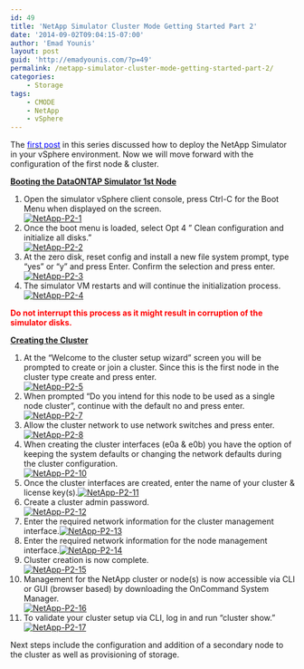```yaml
---
id: 49
title: 'NetApp Simulator Cluster Mode Getting Started Part 2'
date: '2014-09-02T09:04:15-07:00'
author: 'Emad Younis'
layout: post
guid: 'http://emadyounis.com/?p=49'
permalink: /netapp-simulator-cluster-mode-getting-started-part-2/
categories:
    - Storage
tags:
    - CMODE
    - NetApp
    - vSphere
---
```


The<span style="color: #0000ff;"> [<span style="color: #0000ff;">first post</span>](http://emadyounis.com/storage/netapp-simulator-cluster-mode-getting-started-part-1/ "NetApp Simulator Cluster Mode Getting Started Part 1")</span> in this series discussed how to deploy the NetApp Simulator in your vSphere environment. Now we will move forward with the configuration of the first node &amp; cluster.

<span style="text-decoration: underline;">**Booting the DataONTAP Simulator 1st Node**</span>

1. Open the simulator vSphere client console, press Ctrl-C for the Boot Menu when displayed on the screen.  
    [![NetApp-P2-1](https://younise.github.io/assets/img/2014/08/NetApp-P2-1.jpg?resize=531%2C182)](https://younise.github.io/assets/img/2014/08/NetApp-P2-1.jpg)
2. Once the boot menu is loaded, select Opt 4 ” Clean configuration and initialize all disks.”  
    [![NetApp-P2-2](https://younise.github.io/assets/img/2014/08/NetApp-P2-2.jpg?resize=530%2C188)](https://younise.github.io/assets/img/2014/08/NetApp-P2-2.jpg)
3. At the zero disk, reset config and install a new file system prompt, type “yes” or “y” and press Enter. Confirm the selection and press enter.[![NetApp-P2-3](https://younise.github.io/assets/img/2014/08/NetApp-P2-3.jpg?resize=720%2C166)](https://younise.github.io/assets/img/2014/08/NetApp-P2-3.jpg)
4. The simulator VM restarts and will continue the initialization process.  
    [![NetApp-P2-4](https://younise.github.io/assets/img/2014/08/NetApp-P2-4.jpg?resize=720%2C99)](https://younise.github.io/assets/img/2014/08/NetApp-P2-4.jpg)




<span style="color: #ff0000;">**Do not interrupt this process as it might result in corruption of the simulator disks.**</span>

<span style="text-decoration: underline;">**Creating the Cluster**</span>

1. At the “Welcome to the cluster setup wizard” screen you will be prompted to create or join a cluster. Since this is the first node in the cluster type create and press enter.  
    [![NetApp-P2-5](https://younise.github.io/assets/img/2014/08/NetApp-P2-5.jpg?resize=721%2C245)](https://younise.github.io/assets/img/2014/08/NetApp-P2-5.jpg)
2. When prompted “Do you intend for this node to be used as a single node cluster”, continue with the default no and press enter.  
    [![NetApp-P2-7](https://younise.github.io/assets/img/2014/08/NetApp-P2-7.jpg?resize=719%2C58)](https://younise.github.io/assets/img/2014/08/NetApp-P2-7.jpg)
3. Allow the cluster network to use network switches and press enter.[![NetApp-P2-8](https://younise.github.io/assets/img/2014/08/NetApp-P2-8.jpg?resize=710%2C53)](https://younise.github.io/assets/img/2014/08/NetApp-P2-8.jpg)
4. When creating the cluster interfaces (e0a &amp; e0b) you have the option of keeping the system defaults or changing the network defaults during the cluster configuration.  
    [![NetApp-P2-10](https://younise.github.io/assets/img/2014/08/NetApp-P2-10.jpg?resize=720%2C116)](https://younise.github.io/assets/img/2014/08/NetApp-P2-10.jpg)
5. Once the cluster interfaces are created, enter the name of your cluster &amp; license key(s).[![NetApp-P2-11](https://younise.github.io/assets/img/2014/09/NetApp-P2-11.jpg?resize=604%2C33)](https://younise.github.io/assets/img/2014/09/NetApp-P2-11.jpg)
6. Create a cluster admin password.  
    [![NetApp-P2-12](https://younise.github.io/assets/img/2014/09/NetApp-P2-12.jpg?resize=613%2C60)](https://younise.github.io/assets/img/2014/09/NetApp-P2-12.jpg)
7. Enter the required network information for the cluster management interface.[![NetApp-P2-13](https://younise.github.io/assets/img/2014/09/NetApp-P2-13.jpg?resize=720%2C131)](https://younise.github.io/assets/img/2014/09/NetApp-P2-13.jpg)
8. Enter the required network information for the node management interface.[![NetApp-P2-14](https://younise.github.io/assets/img/2014/09/NetApp-P2-14.jpg?resize=721%2C111)](https://younise.github.io/assets/img/2014/09/NetApp-P2-14.jpg)
9. Cluster creation is now complete.  
    [![NetApp-P2-15](https://younise.github.io/assets/img/2014/09/NetApp-P2-15.jpg?resize=720%2C140)](https://younise.github.io/assets/img/2014/09/NetApp-P2-15.jpg)
10. Management for the NetApp cluster or node(s) is now accessible via CLI or GUI (browser based) by downloading the OnCommand System Manager.  
    [![NetApp-P2-16](https://younise.github.io/assets/img/2014/09/NetApp-P2-16.jpg?resize=1044%2C199)](https://younise.github.io/assets/img/2014/09/NetApp-P2-16.jpg)
11. To validate your cluster setup via CLI, log in and run “cluster show.” [![NetApp-P2-17](https://younise.github.io/assets/img/2014/09/NetApp-P2-17.jpg?resize=639%2C148)](https://younise.github.io/assets/img/2014/09/NetApp-P2-17.jpg)



Next steps include the configuration and addition of a secondary node to the cluster as well as provisioning of storage.
